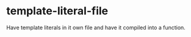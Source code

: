 # template-literal-file
Have template literals in it own file and have it compiled into a function.
